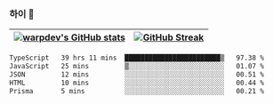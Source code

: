 
### 하이 👋
[![warpdev's GitHub stats](https://github-readme-stats.vercel.app/api?username=warpdev&show_icons=true&theme=vue-dark)](#) |[![GitHub Streak](https://github-readme-streak-stats.herokuapp.com/?user=warpdev&theme=dark)](#)
--- | --- |
<!--START_SECTION:waka-->

```txt
TypeScript   39 hrs 11 mins  ████████████████████████▒   97.38 %
JavaScript   25 mins         ▒░░░░░░░░░░░░░░░░░░░░░░░░   01.07 %
JSON         12 mins         ░░░░░░░░░░░░░░░░░░░░░░░░░   00.51 %
HTML         10 mins         ░░░░░░░░░░░░░░░░░░░░░░░░░   00.44 %
Prisma       5 mins          ░░░░░░░░░░░░░░░░░░░░░░░░░   00.21 %
```

<!--END_SECTION:waka-->

<!--
**warpdev/warpdev** is a ✨ _special_ ✨ repository because its `README.md` (this file) appears on your GitHub profile.

Here are some ideas to get you started:

- 🔭 I’m currently working on ...
- 🌱 I’m currently learning ...
- 👯 I’m looking to collaborate on ...
- 🤔 I’m looking for help with ...
- 💬 Ask me about ...
- 📫 How to reach me: ...
- 😄 Pronouns: ...
- ⚡ Fun fact: ...
-->
